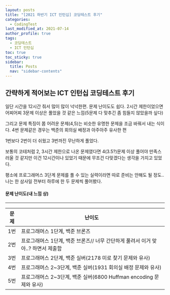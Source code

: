 ```yaml
---
layout: posts
title: "[2021 하반기 ICT 인턴십] 코딩테스트 후기"
categories:
  - CodingTest
last_modified_at: 2021-07-14
author_profile: true
tags:
  - 코딩테스트
  - ICT 인턴십
toc: true
toc_sticky: true
sidebar:
  title: Posts
  nav: "sidebar-contents"
---
```


## 간략하게 적어보는 ICT 인턴십 코딩테스트 후기

일단 시간을 12시간 줘서 많이 많이 넉넉한편. 문제 난이도도 쉽다. 2시간 제한이었으면 어찌어찌 3문제 이상은 풀었을 것 같은 느낌(5문제 다 맞추긴 좀 힘들지 않았을까 싶다)

그리고 문제 특징이 쫌 어려운 문제(4,5)는 비슷한 유명한 문제을 조금 바꿔서 내는 식이다. 4번 문제같은 경우는 백준의 회의실 배정과 아주아주 유사한 편

1번보다 2번이 더 쉬웠고 3번까진 무난하게 풀었다.

보통의 코테처럼 2, 3시간 제한으로 나온 문제였다면 4(3.5?)문제 이상 풀어야 만족스러울 것 같지만 이건 12시간이나 있었기 때문에 무조건 다맞겠다는 생각을 가지고 있었다. 

평소에 프로그래머스 3단계 문제를 풀 수 있는 실력이라면 따로 준비는 안해도 될 정도.. 나는 한 삼사일 전부터 하루에 한 두 문제씩 풀어봤다.


#### 문제 난이도(내 느낌 상)

-----

|문제|난이도|
|---|-------------|
|1번|프로그래머스 1단계, 백준 브론즈|
|2번|프로그래머스 1단계, 백준 브론즈// 너무 간단하게 풀려서 이거 맞아..? 하면서 제출함|
|3번|프로그래머스 2단계, 백준 실버(2178 미로 찾기 문제와 유사)|
|4번|프로그래머스 2~3단계, 백준 실버(1931 회의실 배정 문제와 유사)|
|5번|프로그래머스 2~3단계, 백준 실버(6800 Huffman encoding 문제와 유사)|
